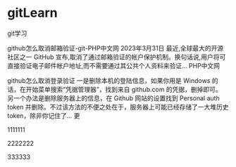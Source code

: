 # gitLearn
git学习


github怎么取消邮箱验证-git-PHP中文网
2023年3月31日 最近,全球最大的开源社区之一 GitHub 宣布,取消了通过邮箱验证的帐户保护机制。换句话说,用户将可直接验证电子邮件帐户地址,而不需要通过其公共个人资料来验证...
PHP中文网

github怎么取消登录验证
一是删除本机的登陆信息，如果你用是 Windows 的话，在开始菜单搜索“凭据管理器”，找到来自 github.com 的凭据，删掉即可。
另一个办法是删除服务器上的信息，在 Github 网站的设置找到 Personal auth token 并删除。不过该方法的不便之处在于，服务器上可能已经存储了一大堆历史 token，除非你记住了... 更

1111111

2222222

333333
